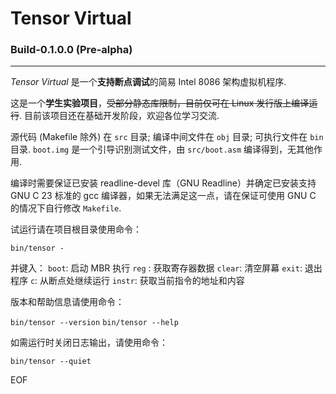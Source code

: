 # Tensor Virtual
### Build-0.1.0.0 (Pre-alpha)
---
*Tensor Virtual* 是一个**支持断点调试**的简易 Intel 8086 架构虚拟机程序.

这是一个**学生实验项目**，~~受部分静态库限制，目前仅可在 Linux 发行版上编译运行~~. 目前该项目还在基础开发阶段，欢迎各位学习交流.

源代码 (Makefile 除外) 在 `src` 目录;
编译中间文件在 `obj` 目录;
可执行文件在 `bin` 目录.
`boot.img` 是一个引导识别测试文件，由 `src/boot.asm` 编译得到，无其他作用.

编译时需要保证已安装 readline-devel 库（GNU Readline）并确定已安装支持 GNU C 23 标准的 gcc 编译器，如果无法满足这一点，请在保证可使用 GNU C 的情况下自行修改 `Makefile`.

试运行请在项目根目录使用命令：

```bin/tensor -```

并键入：
    `boot`: 启动 MBR 执行
    `reg` : 获取寄存器数据
    `clear`: 清空屏幕
    `exit`: 退出程序
    `c`: 从断点处继续运行
    `instr`: 获取当前指令的地址和内容

版本和帮助信息请使用命令：

```bin/tensor --version```
```bin/tensor --help```

如需运行时关闭日志输出，请使用命令：

```bin/tensor --quiet```

EOF
